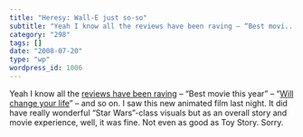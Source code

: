 ```yaml
---
title: "Heresy: Wall-E just so-so"
subtitle: "Yeah I know all the reviews have been raving – “Best movi..."
category: "298"
tags: []
date: "2008-07-20"
type: "wp"
wordpress_id: 1006
---
```

Yeah I know all the [reviews have been raving](http://www.rottentomatoes.com/m/wall_e/) – “Best movie this year” – “[Will change your life](http://www.newyorker.com/arts/critics/cinema/2008/07/21/080721crci_cinema_denby)” – and so on. I saw this new animated film last night. It did have really wonderful “Star Wars”-class visuals but as an overall story and movie experience, well, it was fine. Not even as good as Toy Story. Sorry.